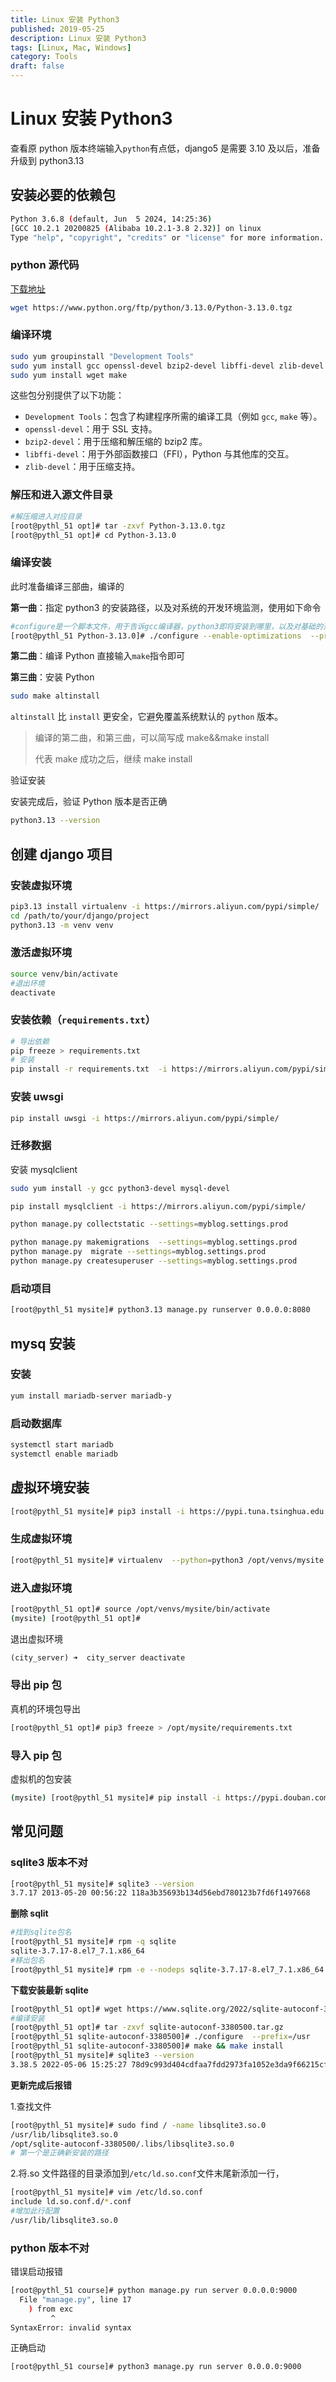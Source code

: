 ```yaml
---
title: Linux 安装 Python3
published: 2019-05-25
description: Linux 安装 Python3
tags: [Linux, Mac, Windows]
category: Tools
draft: false
---
```

# Linux 安装 Python3

查看原 python 版本终端输入`python`有点低，django5 是需要 3.10 及以后，准备升级到 python3.13

## 安装必要的依赖包

```bash
Python 3.6.8 (default, Jun  5 2024, 14:25:36)
[GCC 10.2.1 20200825 (Alibaba 10.2.1-3.8 2.32)] on linux
Type "help", "copyright", "credits" or "license" for more information.
```

### python 源代码

[下载地址](https://www.python.org/ftp/python/3.13.0/)

```bash
wget https://www.python.org/ftp/python/3.13.0/Python-3.13.0.tgz
```

### 编译环境

```bash
sudo yum groupinstall "Development Tools"
sudo yum install gcc openssl-devel bzip2-devel libffi-devel zlib-devel
sudo yum install wget make
```

这些包分别提供了以下功能：

- `Development Tools`：包含了构建程序所需的编译工具（例如 `gcc`, `make` 等）。
- `openssl-devel`：用于 SSL 支持。
- `bzip2-devel`：用于压缩和解压缩的 bzip2 库。
- `libffi-devel`：用于外部函数接口（FFI），Python 与其他库的交互。
- `zlib-devel`：用于压缩支持。

### 解压和进入源文件目录

```bash
#解压缩进入对应目录
[root@pythl_51 opt]# tar -zxvf Python-3.13.0.tgz
[root@pythl_51 opt]# cd Python-3.13.0
```

### 编译安装

此时准备编译三部曲，编译的

**第一曲**：指定 python3 的安装路径，以及对系统的开发环境监测，使用如下命令

```bash
#configure是一个脚本文件，用于告诉gcc编译器，python3即将安装到哪里，以及对基础的开发环境检查，检查openss1，检查sq1lite，等等
[root@pythl_51 Python-3.13.0]# ./configure --enable-optimizations  --prefix=/opt/python3130
```

**第二曲**：编译 Python
直接输入`make`指令即可

**第三曲**：安装 Python

```bash
sudo make altinstall
```

`altinstall` 比 `install` 更安全，它避免覆盖系统默认的 `python` 版本。

> 编译的第二曲，和第三曲，可以简写成 make&&make install
>
> 代表 make 成功之后，继续 make install

验证安装

安装完成后，验证 Python 版本是否正确

```bash
python3.13 --version
```

## 创建 django 项目

### 安装虚拟环境

```bash
pip3.13 install virtualenv -i https://mirrors.aliyun.com/pypi/simple/
cd /path/to/your/django/project
python3.13 -m venv venv
```

### 激活虚拟环境

```bash
source venv/bin/activate
#退出环境
deactivate
```

### 安装依赖（`requirements.txt`）

```bash
# 导出依赖
pip freeze > requirements.txt
# 安装
pip install -r requirements.txt  -i https://mirrors.aliyun.com/pypi/simple/
```

### 安装 uwsgi

```bash
pip install uwsgi -i https://mirrors.aliyun.com/pypi/simple/
```

### 迁移数据

安装 mysqlclient

```bash
sudo yum install -y gcc python3-devel mysql-devel
```

```bash
pip install mysqlclient -i https://mirrors.aliyun.com/pypi/simple/
```

```bash
python manage.py collectstatic --settings=myblog.settings.prod

python manage.py makemigrations  --settings=myblog.settings.prod
python manage.py  migrate --settings=myblog.settings.prod
python manage.py createsuperuser --settings=myblog.settings.prod
```

### 启动项目

```bash
[root@pythl_51 mysite]# python3.13 manage.py runserver 0.0.0.0:8080
```

## mysq 安装

### 安装

```bash
yum install mariadb-server mariadb-y
```

### 启动数据库

```bash
systemctl start mariadb
systemctl enable mariadb
```

## 虚拟环境安装

```bash
[root@pythl_51 mysite]# pip3 install -i https://pypi.tuna.tsinghua.edu.cn/simple/ virtualenv
```

### 生成虚拟环境

```bash
[root@pythl_51 mysite]# virtualenv  --python=python3 /opt/venvs/mysite
```

### 进入虚拟环境

```bash
[root@pythl_51 opt]# source /opt/venvs/mysite/bin/activate
(mysite) [root@pythl_51 opt]#
```

退出虚拟环境

```python
(city_server) ➜  city_server deactivate
```

### 导出 pip 包

真机的环境包导出

```bash
[root@pythl_51 opt]# pip3 freeze > /opt/mysite/requirements.txt
```

### 导入 pip 包

虚拟机的包安装

```bash
(mysite) [root@pythl_51 mysite]# pip install -i https://pypi.douban.com/simple -r /opt/mysite/requirements.txt
```

## 常见问题

### sqlite3 版本不对

```bash
[root@pythl_51 mysite]# sqlite3 --version
3.7.17 2013-05-20 00:56:22 118a3b35693b134d56ebd780123b7fd6f1497668
```

**删除 sqlit**

```bash
#找到sqlite包名
[root@pythl_51 mysite]# rpm -q sqlite
sqlite-3.7.17-8.el7_7.1.x86_64
#移出包名
[root@pythl_51 mysite]# rpm -e --nodeps sqlite-3.7.17-8.el7_7.1.x86_64

```

**下载安装最新 sqlite**

```bash
[root@pythl_51 opt]# wget https://www.sqlite.org/2022/sqlite-autoconf-3380500.tar.gz
#编译安装
[root@pythl_51 opt]# tar -zxvf sqlite-autoconf-3380500.tar.gz
[root@pythl_51 sqlite-autoconf-3380500]# ./configure  --prefix=/usr
[root@pythl_51 sqlite-autoconf-3380500]# make && make install
[root@pythl_51 mysite]# sqlite3 --version
3.38.5 2022-05-06 15:25:27 78d9c993d404cdfaa7fdd2973fa1052e3da9f66215cff9c5540ebe55c407d9fe
```

**更新完成后报错**

1.查找文件

```bash
[root@pythl_51 mysite]# sudo find / -name libsqlite3.so.0
/usr/lib/libsqlite3.so.0
/opt/sqlite-autoconf-3380500/.libs/libsqlite3.so.0
# 第一个是正确新安装的路径
```

2.将.so 文件路径的目录添加到`/etc/ld.so.conf`文件末尾新添加一行，

```bash
[root@pythl_51 mysite]# vim /etc/ld.so.conf
include ld.so.conf.d/*.conf
#增加此行配置
/usr/lib/libsqlite3.so.0
```

### python 版本不对

错误启动报错

```bash
[root@pythl_51 course]# python manage.py run server 0.0.0.0:9000
  File "manage.py", line 17
    ) from exc
         ^
SyntaxError: invalid syntax
```

正确启动

```bash
[root@pythl_51 course]# python3 manage.py run server 0.0.0.0:9000
```